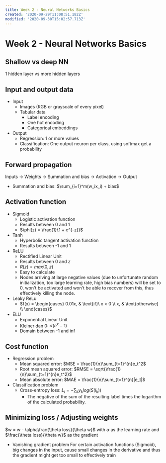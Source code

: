 ```yaml
---
title: Week 2 - Neural Networks Basics
created: '2020-09-29T11:08:51.182Z'
modified: '2020-09-30T15:02:57.713Z'
---
```


# Week 2 - Neural Networks Basics
## Shallow vs deep NN
1 hidden layer vs more hidden layers

## Input and output data
- Input
  - Images (RGB or grayscale of every pixel)
  - Tabular data
    - Label encoding
    - One hot encoding
    - Categorical embeddings
- Output
  - Regression: 1 or more values
  - Classification: One output neuron per class, using softmax get a probability

## Forward propagation
Inputs -> Weights -> Summation and bias -> Activation -> Output
- Summation and bias: $\sum_{i=1}^m(w_ix_i) + bias$

## Activation function
- Sigmoid
  - Logistic activation function
  - Results between 0 and 1
  - $\phi(z) = \frac{1}{1 + e^{-z}}$
- Tanh
  - Hyperbolic tangent activation function
  - Results between -1 and 1
- ReLU
  - Rectified Linear Unit
  - Results between 0 and $z$
  - $R(z) = max(0, z)$
  - Easy to calculate
  - Nodes arriving at large negative values  (due to unfortunate random initialization, too large learning rate, high bias numbers) will be set to 0, won't be activated and won't be able to recover from this, thus effectively killing the node.
- Leaky ReLu
  - $f(x) = \begin{cases} 0.01x, & \text{if}\ x < 0 \\ x, & \text{otherwise} \\ \end{cases}$
- ELU
  - Exponential Linear Unit
  - Kleiner dan 0: $\alpha(e^x-1)$
  - Domain between -1 and inf

## Cost function
- Regression problem
  - Mean squared error: $MSE = \frac{1}{n}\sum_{t=1}^{n}e_t^2$
  - Root mean aquared error: $RMSE = \sqrt{\frac{1}{n}\sum_{t=1}^{n}e_t^2}$
  - Mean absolute error: $MAE = \frac{1}{n}\sum_{t=1}^{n}|e_t|$
- Classification problem
  - Cross-entropy loss: $L_i = - \sum_ky_klog(S(l_k))$
    - The negative of the sum of the resulting label times the logarithm of the calculated probability. 

## Minimizing loss / Adjusting weights
$w = w - \alpha\frac{\theta loss}{\theta w}$ with $\alpha$ as the learning rate and $\frac{\theta loss}{\theta w}$ as the gradient

- Vanishing gradient problem
For certain activation functions (Sigmoid), big changes in the input, cause small changes in the derivative and thus the gradient might get too small to effectively train
